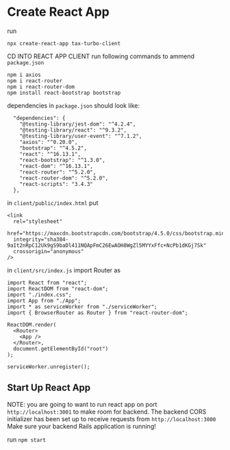 # Create React App

run

```
npx create-react-app tax-turbo-client
```

CD INTO REACT APP CLIENT
run following commands to ammend `package.json`

```
npm i axios
npm i react-router
npm i react-router-dom
npm install react-bootstrap bootstrap
```

dependencies in `package.json` should look like:

```
  "dependencies": {
    "@testing-library/jest-dom": "^4.2.4",
    "@testing-library/react": "^9.3.2",
    "@testing-library/user-event": "^7.1.2",
    "axios": "^0.20.0",
    "bootstrap": "^4.5.2",
    "react": "^16.13.1",
    "react-bootstrap": "^1.3.0",
    "react-dom": "^16.13.1",
    "react-router": "^5.2.0",
    "react-router-dom": "^5.2.0",
    "react-scripts": "3.4.3"
  },
```

in `client/public/index.html` put

```
<link
  rel="stylesheet"
  href="https://maxcdn.bootstrapcdn.com/bootstrap/4.5.0/css/bootstrap.min.css"
  integrity="sha384-9aIt2nRpC12Uk9gS9baDl411NQApFmC26EwAOH8WgZl5MYYxFfc+NcPb1dKGj7Sk"
  crossorigin="anonymous"
/>
```

in `client/src/index.js` import Router as

```
import React from "react";
import ReactDOM from "react-dom";
import "./index.css";
import App from "./App";
import * as serviceWorker from "./serviceWorker";
import { BrowserRouter as Router } from "react-router-dom";

ReactDOM.render(
  <Router>
    <App />
  </Router>,
  document.getElementById("root")
);

serviceWorker.unregister();

```

## Start Up React App

NOTE: you are going to want to run react app on port `http://localhost:3001` to make room for backend.
The backend CORS initializer has been set up to receive requests from `http://localhost:3000`
Make sure your backend Rails application is running!

run `npm start`
